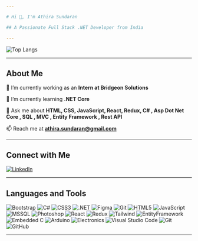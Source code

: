 ```yaml
---

# Hi 👋, I'm Athira Sundaran

## A Passionate Full Stack .NET Developer from India

---
```





![Top Langs](https://github-readme-stats.vercel.app/api/top-langs/?username=AthiraSundaran&layout=compact)

---

## About Me

🔭 I’m currently working as an **Intern at Bridgeon Solutions**

🌱 I’m currently learning **.NET Core**

💬 Ask me about **HTML, CSS, JavaScript, React, Redux, C# , Asp Dot Net Core , SQL , MVC , Entity Framework , Rest API**

📫 Reach me at **athira.sundaran@gmail.com**

---

## Connect with Me

[![LinkedIn](https://img.shields.io/badge/LinkedIn-0A66C2?style=flat&logo=linkedin&logoColor=white)](https://www.linkedin.com/in/athirasundaran-tk/)

---

## Languages and Tools

![Bootstrap](https://img.shields.io/badge/-Bootstrap-563D7C?style=flat&logo=bootstrap) 
![C#](https://img.shields.io/badge/-C%23-239120?style=flat&logo=c-sharp)
![CSS3](https://img.shields.io/badge/-CSS3-1572B6?style=flat&logo=css3)
![.NET](https://img.shields.io/badge/-.NET-5C2D91?style=flat&logo=dotnet)
![Figma](https://img.shields.io/badge/-Figma-F24E1E?style=flat&logo=figma)
![Git](https://img.shields.io/badge/-Git-F05032?style=flat&logo=git)
![HTML5](https://img.shields.io/badge/-HTML5-E34F26?style=flat&logo=html5)
![JavaScript](https://img.shields.io/badge/-JavaScript-F7DF1E?style=flat&logo=javascript)
![MSSQL](https://img.shields.io/badge/-MSSQL-CC2927?style=flat&logo=microsoft-sql-server)
![Photoshop](https://img.shields.io/badge/-Photoshop-31A8FF?style=flat&logo=adobe-photoshop)
![React](https://img.shields.io/badge/-React-61DAFB?style=flat&logo=react)
![Redux](https://img.shields.io/badge/-Redux-764ABC?style=flat&logo=redux)
![Tailwind](https://img.shields.io/badge/-Tailwind_CSS-38B2AC?style=flat&logo=tailwind-css)
![EntityFramework](https://img.shields.io/badge/-EntityFramework-512BD4?style=flat&logo=entity-framework)
![Embedded C](https://img.shields.io/badge/Embedded%20C-%2300599C.svg?style=flat&logo=c&logoColor=white)
![Arduino](https://img.shields.io/badge/Arduino-Uno-00979D?style=flat&logo=arduino&logoColor=white)
![Electronics](https://img.shields.io/badge/Electronics-%23FFDD00.svg?style=flat&logoColor=white)
![Visual Studio Code](https://img.shields.io/badge/VS%20Code-007ACC?style=flat&logo=visual-studio-code&logoColor=white)
![Git](https://img.shields.io/badge/Git-F05032?style=flat&logo=git&logoColor=white)
![GitHub](https://img.shields.io/badge/GitHub-181717?style=flat&logo=github&logoColor=white)



---
  




